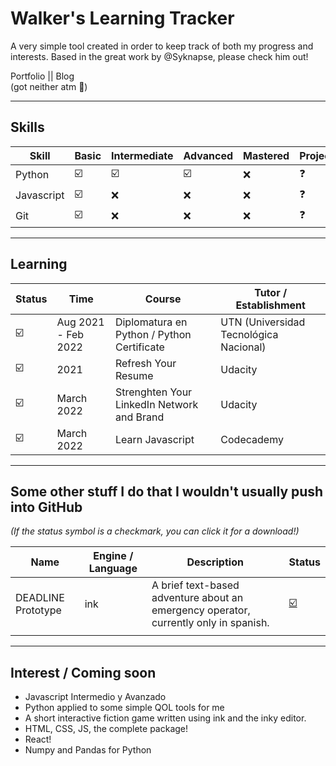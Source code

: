 # Walker's Learning Tracker
 A very simple tool created in order to keep track of both my progress and interests. Based in the great work by @Syknapse, please check him out!

Portfolio || Blog <br>
(got neither atm :woozy_face:)
___
## Skills
| Skill      | Basic                   | Intermediate            | Advanced                | Mastered | Project(s) |
| ---------- | ----------------------- | ----------------------- | ----------------------- | -------- | ---------- |
| Python     | :ballot_box_with_check: | :ballot_box_with_check: | :ballot_box_with_check: | :x:      | :question: |
| Javascript | :ballot_box_with_check: | :x:                     | :x:                     | :x:      | :question: |
| Git        | :ballot_box_with_check: | :x:                     | :x:                     | :x:      | :question: |
___
## Learning
| Status                  | Time                | Course                                     | Tutor / Establishment                  |
| ----------------------- | ------------------- | ------------------------------------------ | -------------------------------------- |
| :ballot_box_with_check: | Aug 2021 - Feb 2022 | Diplomatura en Python / Python Certificate | UTN (Universidad Tecnológica Nacional) |
| :ballot_box_with_check: | 2021                | Refresh Your Resume                        | Udacity                                |
| :ballot_box_with_check: | March 2022          | Strenghten Your LinkedIn Network and Brand | Udacity                                |
| :ballot_box_with_check: | March 2022          | Learn Javascript                           | Codecademy                             |
___
## Some other stuff I do that I wouldn't usually push into GitHub
*(If the status symbol is a checkmark, you can click it for a download!)*

| Name               | Engine / Language | Description                                                                          | Status                                                            |
| ------------------ | ----------------- | ------------------------------------------------------------------------------------ | ----------------------------------------------------------------- |
| DEADLINE Prototype | ink               | A brief text-based adventure about an emergency operator, currently only in spanish. | [:ballot_box_with_check:](https://1ksteps.itch.io/deadline-alpha) |
|                    |                   |                                                                                      |                                                                   |
___
## Interest / Coming soon
- Javascript Intermedio y Avanzado
- Python applied to some simple QOL tools for me
- A short interactive fiction game written using ink and the inky editor.
- HTML, CSS, JS, the complete package!
- React!
- Numpy and Pandas for Python